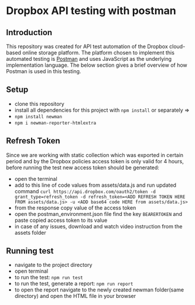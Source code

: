 # Dropbox API testing with postman 

## Introduction 

This repository was created for API test automation of the Dropbox cloud-based online storage platform.
The platform chosen to implement this automated testing is [Postman](https://www.postman.com/) and uses JavaScript as the underlying implementation language. The below section gives a brief overview of how Postman is used in this testing.

## Setup

- clone this repository
- install all dependencies for this project with `npm install` or separately => 
- `npm install newman`
- `npm i newman-reporter-htmlextra`

## Refresh Token

Since we are working with static collection which was exported in certain period and by the Dropbox policies access token is only valid for 4 hours, before running the test new access token should be generated:

- open the terminal
- add to this line of code values from assets/data.js and run updated command `curl https://api.dropbox.com/oauth2/token -d grant_type=refresh_token -d refresh_token=<ADD REFRESH TOKEN HERE FROM assets/data.js> -u <ADD base64 code HERE from assets/data.js>`
- from the response copy value of the access token
- open the postman_environment.json file find the key `BEARERTOKEN` and paste copied access token to its value
- in case of any issues, download and watch video instruction from the assets folder

## Running test

- navigate to the project directory 
- open terminal
- to run the test: `npm run test`
- to run the test, generate a report: `npm run report` 
- to open the report navigate to the newly created newman folder(same directory) and open the HTML file in your browser